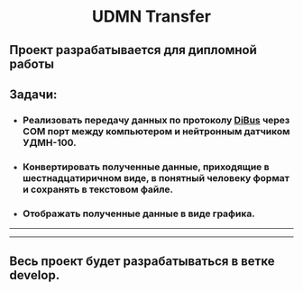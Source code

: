 <H1 align="center">UDMN Transfer</H1>

## Проект разрабатывается для дипломной работы ##

## **Задачи:** ##
- ### Реализовать передачу данных по протоколу [DiBus](http://www.tetra.ua/docs/files/DiBus.pdf) через COM порт между компьютером и нейтронным датчиком УДМН-100. ###
- ### Конвертировать полученные данные, приходящие в шестнадцатиричном виде, в понятный человеку формат и сохранять в текстовом файле. ###
- ### Отображать полученные данные в виде графика. ###
---
---
## Весь проект будет разрабатываться в ветке **develop**. ##
    